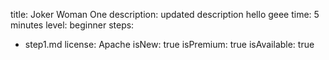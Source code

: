 title: Joker Woman One
description: updated description hello geee
time: 5 minutes
level: beginner
steps:
  - step1.md
license: Apache
isNew: true
isPremium: true
isAvailable: true
